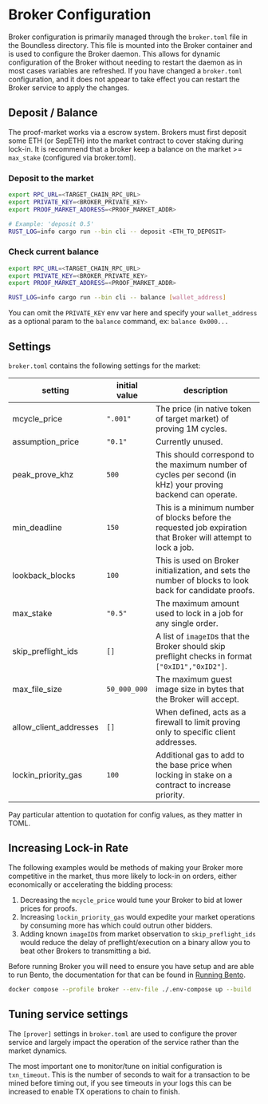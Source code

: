 # Broker Configuration

Broker configuration is primarily managed through the `broker.toml` file in the Boundless directory. This file is mounted into the Broker container and is used to configure the Broker daemon. This allows for dynamic configuration of the Broker without needing to restart the daemon as in most cases variables are refreshed. If you have changed a `broker.toml` configuration, and it does not appear to take effect you can restart the Broker service to apply the changes.

## Deposit / Balance

The proof-market works via a escrow system. Brokers must first deposit some ETH (or SepETH) into the market contract to cover staking during lock-in. It is recommend that a broker keep a balance on the market >= `max_stake` (configured via broker.toml).

### Deposit to the market

```bash
export RPC_URL=<TARGET_CHAIN_RPC_URL>
export PRIVATE_KEY=<BROKER_PRIVATE_KEY>
export PROOF_MARKET_ADDRESS=<PROOF_MARKET_ADDR>

# Example: 'deposit 0.5'
RUST_LOG=info cargo run --bin cli -- deposit <ETH_TO_DEPOSIT>
```

### Check current balance

```bash
export RPC_URL=<TARGET_CHAIN_RPC_URL>
export PRIVATE_KEY=<BROKER_PRIVATE_KEY>
export PROOF_MARKET_ADDRESS=<PROOF_MARKET_ADDR>

RUST_LOG=info cargo run --bin cli -- balance [wallet_address]
```

You can omit the `PRIVATE_KEY` env var here and specify your `wallet_address` as a optional param to the `balance` command, ex: `balance 0x000...`

## Settings

`broker.toml` contains the following settings for the market:

| setting                  | initial value | description                                                                                                    |
| ------------------------ | ------------- | -------------------------------------------------------------------------------------------------------------- |
| mcycle\_price            | `".001"`      | The price (in native token of target market) of proving 1M cycles.                                             |
| assumption\_price        | `"0.1"`       | Currently unused.                                                                                              |
| peak\_prove\_khz         | `500`         | This should correspond to the maximum number of cycles per second (in kHz) your proving backend can operate.   |
| min\_deadline            | `150`         | This is a minimum number of blocks before the requested job expiration that Broker will attempt to lock a job. |
| lookback\_blocks         | `100`         | This is used on Broker initialization, and sets the number of blocks to look back for candidate proofs.        |
| max\_stake               | `"0.5"`       | The maximum amount used to lock in a job for any single order.                                                 |
| skip\_preflight\_ids     | `[]`          | A list of `imageID`s that the Broker should skip preflight checks in format `["0xID1","0xID2"]`.               |
| max\_file\_size          | `50_000_000`  | The maximum guest image size in bytes that the Broker will accept.                                             |
| allow\_client\_addresses | `[]`          | When defined, acts as a firewall to limit proving only to specific client addresses.                           |
| lockin\_priority\_gas    | `100`         | Additional gas to add to the base price when locking in stake on a contract to increase priority.              |

<div class="warning">

Pay particular attention to quotation for config values, as they matter in TOML.

</div>

## Increasing Lock-in Rate

The following examples would be methods of making your Broker more competitive in the market, thus more likely to lock-in on orders, either economically or accelerating the bidding process:

1. Decreasing the `mcycle_price` would tune your Broker to bid at lower prices for proofs.
2. Increasing `lockin_priority_gas` would expedite your market operations by consuming more has which could outrun other bidders.
3. Adding known `imageID`s from market observation to `skip_preflight_ids` would reduce the delay of preflight/execution on a binary allow you to beat other Brokers to transmitting a bid.

Before running Broker you will need to ensure you have setup and are able to run Bento, the documentation for that can be found in [Running Bento][page-bento-running].

```bash
docker compose --profile broker --env-file ./.env-compose up --build
```

## Tuning service settings

The `[prover]` settings in `broker.toml` are used to configure the prover service and largely impact the operation of the service rather than the market dynamics.

The most important one to monitor/tune on initial configuration is `txn_timeout`. This is the number of seconds to wait for a transaction to be mined before timing out, if you see timeouts in your logs this can be increased to enable TX operations to chain to finish.

[page-bento-running]: ../bento/running.md
